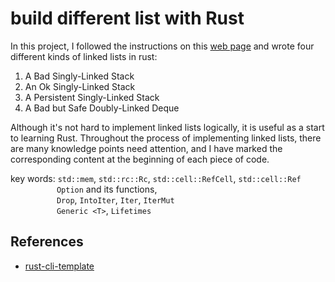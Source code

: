 # build different list with Rust
In this project, I followed the instructions on this [web page](https://rust-unofficial.github.io/too-many-lists/index.html) and wrote four different kinds of linked lists in rust:
1. A Bad Singly-Linked Stack
2. An Ok Singly-Linked Stack
3. A Persistent Singly-Linked Stack
4. A Bad but Safe Doubly-Linked Deque

Although it's not hard to implement linked lists logically, it is useful as a start to learning Rust. Throughout the process of implementing linked lists, there are many knowledge points need attention, and I have marked the corresponding content at the beginning of each piece of code. 

key words: `std::mem`, `std::rc::Rc`, `std::cell::RefCell`, `std::cell::Ref` <br />
           &emsp;&emsp;&emsp;&emsp;&emsp; `Option` and its functions, <br />
           &emsp;&emsp;&emsp;&emsp;&emsp; `Drop`, `IntoIter`, `Iter`, `IterMut` <br />
           &emsp;&emsp;&emsp;&emsp;&emsp; `Generic <T>`, `Lifetimes`


## References

* [rust-cli-template](https://github.com/kbknapp/rust-cli-template)
